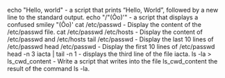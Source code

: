 echo "Hello, world" -  a script that prints “Hello, World”, followed by a new line to the standard output.
echo "/"(Ôo)'" -  a script that displays a confused smiley "(Ôo)'
cat /etc/passwd - Display the content of the /etc/passwd file.
cat /etc/passwd /etc/hosts - Display the content of /etc/passwd and /etc/hosts
tail /etc/passwd - Display the last 10 lines of /etc/passwd
head /etc/passwd - Display the first 10 lines of /etc/passwd
head -n 3 iacta | tail -n 1 - displays the third line of the file iacta.
ls -la > ls_cwd_content - Write a script that writes into the file ls_cwd_content the result of the command ls -la. 
